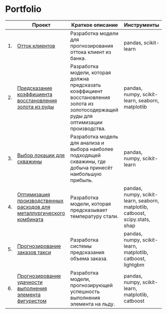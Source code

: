 # Portfolio

|     | Проект                                                       | Краткое описание                                             | Инструменты                                                         |
| ---- | ------------------------------------------------------------ | ------------------------------------------------------------ | ------------------------------------------------------------ |
| 1.   | [Отток клиентов](https://github.com/genchel/portfolio/blob/main/customer_churn/customer_churn.ipynb) | Разработка модели для прогнозирования <br/>оттока клиент из банка.  | pandas, scikit-learn     |
| 2.   | [Предсказание коэффициента восстановления золота из руды](https://github.com/genchel/portfolio/blob/main/gold_recovery/project-gold.ipynb) | Разработка модели, которая должна <br/>предсказать коэффициент восстановления <br/>золота из золотосодержащей руды для оптимизации производства.  |  pandas, numpy, scikit-learn, seaborn, matplotlib     |
| 3.   | [Выбор локации для скважины](https://github.com/genchel/portfolio/blob/main/oil_wells_location/well_selection.ipynb) | Разработка модель для анализа и выбора наиболее подходящей скважины, где добыча принесёт наибольшую прибыль.  | pandas, numpy, scikit-learn    |
| 4.   | [Оптимизация производственных расходов для металлургического комбината](https://github.com/genchel/portfolio/blob/main/steel_temperature/project_steel_temp.ipynb) | Разработка модели, которая предсказывает температуру стали.  | pandas, numpy, scikit-learn, seaborn, matplotlib, catboost, scipy.stats, shap   |
| 5.   | [Прогнозирование заказов такси](https://github.com/genchel/portfolio/blob/main/taxi_order_forecasting/project_taxi.ipynb) | Разработка системы предсказания объема заказа.  | pandas, numpy, scikit-learn, matplotlib, catboost, lightgbm      |
| 6.   | [Прогнозирование удачности выполнения элемента фигуристом](https://github.com/genchel/Portfolio/blob/main/go_protect_project/goprotect_model.ipynb) | Разработка модели, прогнозирующей успешность выполнения элемента на льду.  | pandas, numpy, scikit-learn, matplotlib, catboost      | 
